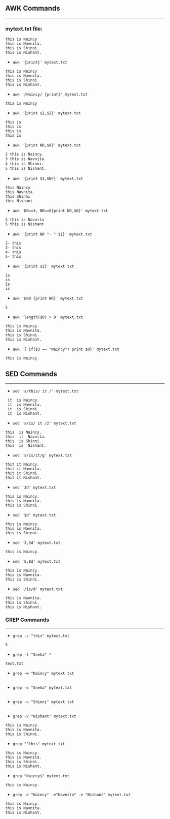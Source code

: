 ## AWK Commands
---
  ### mytext.txt file:

```this is Sneha
this is Naincy
this is Navnita.
this is Shinni.
this is Nishant.
```
 
* `awk '{print}' mytext.txt`

```this is Sneha
this is Naincy
this is Navnita.
this is Shinni.
this is Nishant.
```


* `awk '/Naincy/ {print}' mytext.txt`
 
```this is Naincy```




* `awk '{print $1,$2}' mytext.txt`
```this is
this is
this is
this is
this is
```



* `awk '{print NR,$0}' mytext.txt`
```1 this is Sneha.
2 this is Naincy.
3 this is Navnita.
4 this is Shinni.
5 this is Nishant.
```


* `awk '{print $1,$NF}' mytext.txt`
```this Sneha
this Naincy
this Navnita
this Shinni
this Nishant
```



* `awk 'NR==3, NR==6{print NR,$0}' mytext.txt`
```3 this is Navnita
4 this is Navnita
5 this is Nishant
```



* `awk '{print NR "- " $1}' mytext.txt`
```1- this
2- this
3- this
4- this
5- this
```



* `awk '{print $2}' mytext.txt`
```is
is
is
is
is
```



* `awk 'END {print NR}' mytext.txt`

```5```



* `awk 'length($0) > 9' mytext.txt`
```this is Sneha.
this is Naincy.
this is Navnita.
this is Shinni.
this is Nishant.
```



* `awk '{ if($3 == "Naincy") print $0}' mytext.txt`

```this is Naincy.```



## SED Commands
---
* `sed 's/this/ it /' mytext.txt`
``` it  is Sneha.
 it  is Naincy.
 it  is Navnita.
 it  is Shinni.
 it  is Nishant.
```



* `sed 's/is/ it /2' mytext.txt`
```this  is  Sneha
this  is Naincy.
this  it  Navnita.
this  is Shinni.
this  is  Nishant.
```



* `sed 's/is/it/g' mytext.txt`
```thit it Sneha.
thit it Naincy.
thit it Navnita.
thit it Shinni.
thit it Nishant.
```



* `sed '3d' mytext.txt` 
```this is Sneha
this is Naincy.
this is Navnita.
this is Shinni.
```



* `sed '$d' mytext.txt`
```this is Sneha.
this is Naincy.
this is Navnita.
this is Shinni.
```



* `sed '3,5d' mytext.txt`
```this is Sneha
this is Naincy.
```



* `sed '5,$d' mytext.txt`
```this is Sneha.
this is Naincy.
this is Navnita.
this is Shinni.
```



* `sed '/is/d' mytext.txt`
```this is Naincy.
this is Navnita.
this is Shinni.
this is Nishant.
```


### GREP Commands
---
* `grep -c "this" mytext.txt`

```5 ```



* `grep -l "Sneha" *` 
```
text.txt
```



* `grep -w "Naincy" mytext.txt`

```this is Naincy.
```



* `grep -o "Sneha" mytext.txt`

```Sneha
```



* `grep -n "Shinni" mytext.txt`
```4:this is Shinni.
```



* `grep -v "Nishant" mytext.txt`
```this is Sneha.
this is Naincy.
this is Navnita.
this is Shinni.
```


* `grep "^this" mytext.txt`
```this is Sneha.
this is Naincy.
this is Navnita.
this is Shinni.
this is Nishant.
```



* `grep "Naincy$" mytext.txt`

```this is Naincy.
this is Naincy.
```



* `grep -e "Naincy" -e"Navnita" -e "Nishant" mytext.txt`
```this is Sneha.
this is Naincy.
this is Navnita.
this is Nishant.
```
   
   
